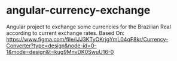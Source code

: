 # angular-currency-exchange
Angular project to exchange some currencies for the Brazilian Real according to current exchange rates.
Based On: https://www.figma.com/file/iJJ3KTyOKrjgYmL04qF8kr/Currency-Converter?type=design&node-id=0-1&mode=design&t=kug9MnvDK0SwuU16-0
